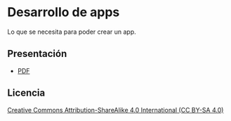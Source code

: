 # Desarrollo de apps

Lo que se necesita para poder crear un app.

## Presentación

* [PDF](desarrollo-de-apps.pdf)

## Licencia

[Creative Commons Attribution-ShareAlike 4.0 International (CC BY-SA 4.0)](https://creativecommons.org/licenses/by-sa/4.0/)
